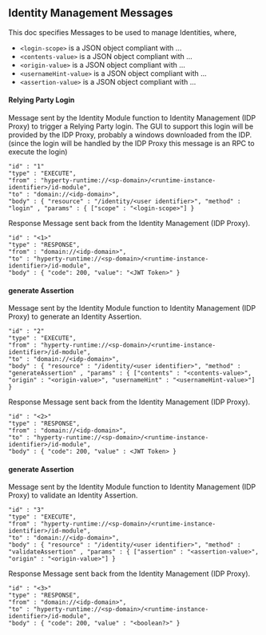 Identity Management Messages
----------------------------

This doc specifies Messages to be used to manage Identities, where,

-	`<login-scope>` is a JSON object compliant with ...
-	`<contents-value>` is a JSON object compliant with ...
-	`<origin-value>` is a JSON object compliant with ...
-	`<usernameHint-value>` is a JSON object compliant with ...
-	`<assertion-value>` is a JSON object compliant with ...

#### Relying Party Login

Message sent by the Identity Module function to Identity Management (IDP Proxy) to trigger a Relying Party login. The GUI to support this login will be provided by the IDP Proxy, probably a windows downloaded from the IDP.
(since the login will be handled by the IDP Proxy this message is an RPC to execute the login)

```
"id" : "1"
"type" : "EXECUTE",
"from" : "hyperty-runtime://<sp-domain>/<runtime-instance-identifier>/id-module",
"to" : "domain://<idp-domain>",
"body" : { "resource" : "/identity/<user identifier>", "method" : "login" , "params" : { ["scope" : "<login-scope>"] }
```

Response Message sent back from the Identity Management (IDP Proxy).

```
"id" : "<1>"
"type" : "RESPONSE",
"from" : "domain://<idp-domain>",
"to" : "hyperty-runtime://<sp-domain>/<runtime-instance-identifier>/id-module",
"body" : { "code": 200, "value": "<JWT Token>" }
```


#### generate Assertion

Message sent by the Identity Module function to Identity Management (IDP Proxy) to generate an Identity Assertion.

```
"id" : "2"
"type" : "EXECUTE",
"from" : "hyperty-runtime://<sp-domain>/<runtime-instance-identifier>/id-module",
"to" : "domain://<idp-domain>",
"body" : { "resource" : "/identity/<user identifier>", "method" : "generateAssertion" , "params" : { ["contents" : "<contents-value>", "origin" : "<origin-value>", "usernameHint" : "<usernameHint-value>"] }
```

Response Message sent back from the Identity Management (IDP Proxy).

```
"id" : "<2>"
"type" : "RESPONSE",
"from" : "domain://<idp-domain>",
"to" : "hyperty-runtime://<sp-domain>/<runtime-instance-identifier>/id-module",
"body" : { "code": 200, "value" : <JWT Token> }
```

#### generate Assertion

Message sent by the Identity Module function to Identity Management (IDP Proxy) to validate an Identity Assertion.

```
"id" : "3"
"type" : "EXECUTE",
"from" : "hyperty-runtime://<sp-domain>/<runtime-instance-identifier>/id-module",
"to" : "domain://<idp-domain>",
"body" : { "resource" : "/identity/<user identifier>", "method" : "validateAssertion" , "params" : { ["assertion" : "<assertion-value>", "origin" : "<origin-value>"] }
```

Response Message sent back from the Identity Management (IDP Proxy).

```
"id" : "<3>"
"type" : "RESPONSE",
"from" : "domain://<idp-domain>",
"to" : "hyperty-runtime://<sp-domain>/<runtime-instance-identifier>/id-module",
"body" : { "code": 200, "value" : "<boolean?>" }
```
